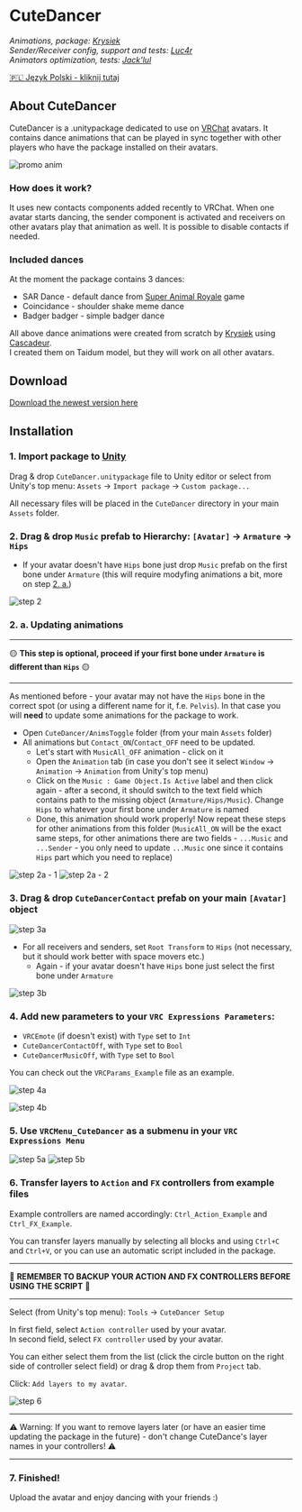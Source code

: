 # **CuteDancer**

_Animations, package: [Krysiek](https://github.com/Krysiek)  
Sender/Receiver config, support and tests: [Luc4r](https://github.com/Luc4r)  
Animators optimization, tests: [Jack'lul](https://github.com/jacklul)_

[🇵🇱 Język Polski - kliknij tutaj](/README.pl.md)

## About CuteDancer

CuteDancer is a .unitypackage dedicated to use on [VRChat](https://hello.vrchat.com/) avatars. It contains dance animations that can be played in sync together with other players who have the package installed on their avatars.

![promo anim](docs/images/cutedancer.gif)

### How does it work?

It uses new contacts components added recently to VRChat. When one avatar starts dancing, the sender component is activated and receivers on other avatars play that animation as well. It is possible to disable contacts if needed.

### Included dances

At the moment the package contains 3 dances:
- SAR Dance - default dance from [Super Animal Royale](https://animalroyale.com/) game
- Coincidance - shoulder shake meme dance
- Badger badger - simple badger dance

All above dance animations were created from scratch by [Krysiek](https://github.com/Krysiek) using [Cascadeur](https://cascadeur.com/).  
I created them on Taidum model, but they will work on all other avatars.

## Download

[Download the newest version here](https://github.com/Krysiek/CuteDancer/releases)

## Installation

### 1. Import package to [Unity](https://unity.com/)

Drag & drop `CuteDancer.unitypackage` file to Unity editor or select from Unity's top menu: `Assets` -> `Import package` -> `Custom package...`

All necessary files will be placed in the `CuteDancer` directory in your main `Assets` folder.

### 2. Drag & drop `Music` prefab to Hierarchy: `[Avatar]` -> `Armature` -> `Hips`
- If your avatar doesn't have `Hips` bone just drop `Music` prefab on the first bone under `Armature` (this will require modyfing animations a bit, more on step [2. a.](#2-a-updating-animations))

![step 2](docs/images/step2.png)

### 2. a. Updating animations

_________________

🟡 **This step is optional, proceed if your first bone under `Armature` is different than `Hips`** 🟡

_________________

As mentioned before - your avatar may not have the `Hips` bone in the correct spot (or using a different name for it, f.e. `Pelvis`). In that case you will **need** to update some animations for the package to work.   
- Open `CuteDancer/AnimsToggle` folder (from your main `Assets` folder)
- All animations but `Contact_ON`/`Contact_OFF` need to be updated.
    - Let's start with `MusicAll_OFF` animation - click on it
    -  Open the `Animation` tab (in case you don't see it select `Window` -> `Animation` -> `Animation` from Unity's top menu)
    - Click on the `Music : Game Object.Is Active` label and then click again - after a second, it should switch to the text field which contains path to the missing object (`Armature/Hips/Music`). Change `Hips` to whatever your first bone under `Armature` is named
    - Done, this animation should work properly! Now repeat these steps for other animations from this folder (`MusicAll_ON` will be the exact same steps, for other animations there are two fields - `...Music` and `...Sender` - you only need to update `...Music` one since it contains `Hips` part which you need to replace)

![step 2a - 1](docs/images/step2a1.png)
![step 2a - 2](docs/images/step2a2.png)

### 3. Drag & drop `CuteDancerContact` prefab on your main `[Avatar]` object

![step 3a](docs/images/step3a.png)

- For all receivers and senders, set `Root Transform` to `Hips` (not necessary, but it should work better with space movers etc.)  
   - Again - if your avatar doesn't have `Hips` bone just select the first bone under `Armature`

![step 3b](docs/images/step3b.png)

### 4. Add new parameters to your `VRC Expressions Parameters`:

- `VRCEmote` (if doesn't exist) with `Type` set to `Int`
- `CuteDancerContactOff`, with `Type` set to `Bool`
- `CuteDancerMusicOff`, with `Type` set to `Bool`

You can check out the `VRCParams_Example` file as an example.

![step 4a](docs/images/step4a.png)

![step 4b](docs/images/step4b.png)

### 5. Use `VRCMenu_CuteDancer` as a submenu in your `VRC Expressions Menu`

![step 5a](docs/images/step5a.png)
![step 5b](docs/images/step5b.png)

### 6. Transfer layers to `Action` and `FX` controllers from example files

Example controllers are named accordingly: `Ctrl_Action_Example` and `Ctrl_FX_Example`.

You can transfer layers manually by selecting all blocks and using `Ctrl+C` and `Ctrl+V`, or you can use an automatic script included in the package.

_________________

🛑 **REMEMBER TO BACKUP YOUR ACTION AND FX CONTROLLERS BEFORE USING THE SCRIPT** 🛑

_________________

Select (from Unity's top menu): `Tools` -> `CuteDancer Setup`

In first field, select `Action controller` used by your avatar.   
In second field, select `FX controller` used by your avatar.

You can either select them from the list (click the circle button on the right side of controller select field) or drag & drop them from `Project` tab.

Click: `Add layers to my avatar`.

![step 6](docs/images/step6.png)

_________________

⚠️ Warning: If you want to remove layers later (or have an easier time updating the package in the future) - don't change CuteDance's layer names in your controllers! ⚠️

_________________

### 7. **Finished!**

Upload the avatar and enjoy dancing with your friends :)
